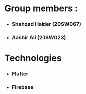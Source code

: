 

# Group members :
- ### Shahzad Haider (20SW067)
- ### Aashir Ali (20SW023)

# Technologies 
- ### Flutter 
- ### Firebase 
 
